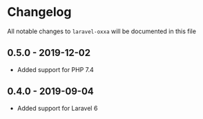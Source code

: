 # Changelog

All notable changes to `laravel-oxxa` will be documented in this file

## 0.5.0 - 2019-12-02

- Added support for PHP 7.4

## 0.4.0 - 2019-09-04

- Added support for Laravel 6
